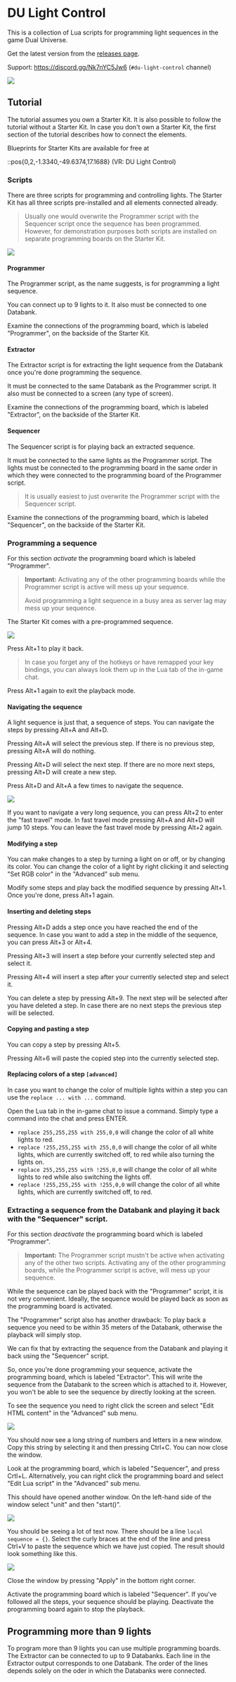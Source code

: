 # DU Light Control
This is a collection of Lua scripts for programming light sequences in the game Dual Universe.

Get the latest version from the [releases page](https://github.com/lgfrbcsgo/du-light-controller/releases).

Support: https://discord.gg/Nk7nYC5Jw6 (`#du-light-control` channel)

![](images/demo.gif)

## Tutorial
The tutorial assumes you own a Starter Kit. 
It is also possible to follow the tutorial without a Starter Kit.
In case you don't own a Starter Kit, the first section of the tutorial describes how to connect the elements.

Blueprints for Starter Kits are available for free at

::pos{0,2,-1.3340,-49.6374,17.1688} (VR: DU Light Control)

### Scripts
There are three scripts for programming and controlling lights.
The Starter Kit has all three scripts pre-installed and all elements connected already.

> Usually one would overwrite the Programmer script with the Sequencer script once the sequence has been programmed.
> However, for demonstration purposes both scripts are installed on separate programming boards on the Starter Kit.

![](images/starter_kit.png)

#### Programmer
The Programmer script, as the name suggests, is for programming a light sequence.

You can connect up to 9 lights to it. It also must be connected to one Databank.

Examine the connections of the programming board, which is labeled "Programmer", on the backside of the Starter Kit.

#### Extractor
The Extractor script is for extracting the light sequence from the Databank 
once you're done programming the sequence.

It must be connected to the same Databank as the Programmer script. 
It also must be connected to a screen (any type of screen).

Examine the connections of the programming board, which is labeled "Extractor", on the backside of the Starter Kit.

#### Sequencer
The Sequencer script is for playing back an extracted sequence.

It must be connected to the same lights as the Programmer script.
The lights must be connected to the programming board in the same order 
in which they were connected to the programming board of the Programmer script. 

> It is usually easiest to just overwrite the Programmer script with the Sequencer script.

Examine the connections of the programming board, which is labeled "Sequencer", on the backside of the Starter Kit.

### Programming a sequence
For this section *activate* the programming board which is labeled "Programmer".

> **Important:** Activating any of the other programming boards while the Programmer script is active will mess up your sequence.
>
> Avoid programming a light sequence in a busy area as server lag may mess up your sequence.

The Starter Kit comes with a pre-programmed sequence. 

![](images/pattern.gif)

Press Alt+1 to play it back.

> In case you forget any of the hotkeys or have remapped your key bindings, 
> you can always look them up in the Lua tab of the in-game chat.

Press Alt+1 again to exit the playback mode.

#### Navigating the sequence

A light sequence is just that, a sequence of steps.
You can navigate the steps by pressing Alt+A and Alt+D.

Pressing Alt+A will select the previous step. 
If there is no previous step, pressing Alt+A will do nothing.

Pressing Alt+D will select the next step.
If there are no more next steps, pressing Alt+D will create a new step.

Press Alt+D and Alt+A a few times to navigate the sequence.

![](images/navigation.png)

If you want to navigate a very long sequence, you can press Alt+2 to enter the "fast travel" mode.
In fast travel mode pressing Alt+A and Alt+D will jump 10 steps.
You can leave the fast travel mode by pressing Alt+2 again.

#### Modifying a step

You can make changes to a step by turning a light on or off, or by changing its color.
You can change the color of a light by right clicking it and selecting "Set RGB color" in the "Advanced" sub menu.

Modify some steps and play back the modified sequence by pressing Alt+1.
Once you're done, press Alt+1 again.

#### Inserting and deleting steps

Pressing Alt+D adds a step once you have reached the end of the sequence.
In case you want to add a step in the middle of the sequence, you can press Alt+3 or Alt+4.

Pressing Alt+3 will insert a step before your currently selected step and select it.

Pressing Alt+4 will insert a step after your currently selected step and select it.

You can delete a step by pressing Alt+9. 
The next step will be selected after you have deleted a step. 
In case there are no next steps the previous step will be selected.

#### Copying and pasting a step

You can copy a step by pressing Alt+5.

Pressing Alt+6 will paste the copied step into the currently selected step. 

#### Replacing colors of a step `[advanced]`

In case you want to change the color of multiple lights within a step you can use the `replace ... with ...` command.

Open the Lua tab in the in-game chat to issue a command. Simply type a command into the chat and press ENTER.

- `replace 255,255,255 with 255,0,0` will change the color of all white lights to red.
- `replace !255,255,255 with 255,0,0` will change the color of all white lights, which are currently switched off, to red while also turning the lights on.
- `replace 255,255,255 with !255,0,0` will change the color of all white lights to red while also switching the lights off.
- `replace !255,255,255 with !255,0,0` will change the color of all white lights, which are currently switched off, to red.

### Extracting a sequence from the Databank and playing it back with the "Sequencer" script.
For this section *deactivate* the programming board which is labeled "Programmer".

> **Important:** The Programmer script mustn't be active when activating any of the other two scripts.
> Activating any of the other programming boards, while the Programmer script is active, will mess up your sequence.

While the sequence can be played back with the "Programmer" script, it is not very convenient.
Ideally, the sequence would be played back as soon as the programming board is activated. 

The "Programmer" script also has another drawback:
To play back a sequence you need to be within 35 meters of the Databank, otherwise the playback will simply stop.

We can fix that by extracting the sequence from the Databank and playing it back using the "Sequencer" script.

So, once you're done programming your sequence, activate the programming board, which is labeled "Extractor".
This will write the sequence from the Databank to the screen which is attached to it.
However, you won't be able to see the sequence by directly looking at the screen.

To see the sequence you need to right click the screen and select "Edit HTML content" in the "Advanced" sub menu.

![](images/extractor_output.png)

You should now see a long string of numbers and letters in a new window. 
Copy this string by selecting it and then pressing Ctrl+C.
You can now close the window.

Look at the programming board, which is labeled "Sequencer", and press Crtl+L. 
Alternatively, you can right click the programming board and select "Edit Lua script" in the "Advanced" sub menu.

This should have opened another window. On the left-hand side of the window select "unit" and then "start()".

![](images/empty_sequence.png)

You should be seeing a lot of text now. 
There should be a line `local sequence = {}`. 
Select the curly braces at the end of the line and press Ctrl+V to paste the sequence which we have just copied.
The result should look something like this.

![](images/non_empty_sequence.png)

Close the window by pressing "Apply" in the bottom right corner.

Activate the programming board which is labeled "Sequencer".
If you've followed all the steps, your sequence should be playing.
Deactivate the programming board again to stop the playback.

## Programming more than 9 lights
To program more than 9 lights you can use multiple programming boards.
The Extractor can be connected to up to 9 Databanks.
Each line in the Extractor output corresponds to one Databank.
The order of the lines depends solely on the oder in which the Databanks were connected.
